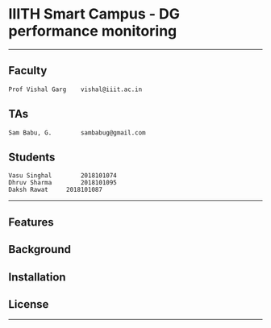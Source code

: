 # IIITH Smart Campus - DG performance monitoring

************************************

## Faculty
	Prof Vishal Garg	vishal@iiit.ac.in

## TAs
	Sam Babu, G.		sambabug@gmail.com

## Students
	Vasu Singhal		2018101074
	Dhruv Sharma		2018101095
	Daksh Rawat		2018101087

************************************

## Features

## Background

## Installation

## License

************************************